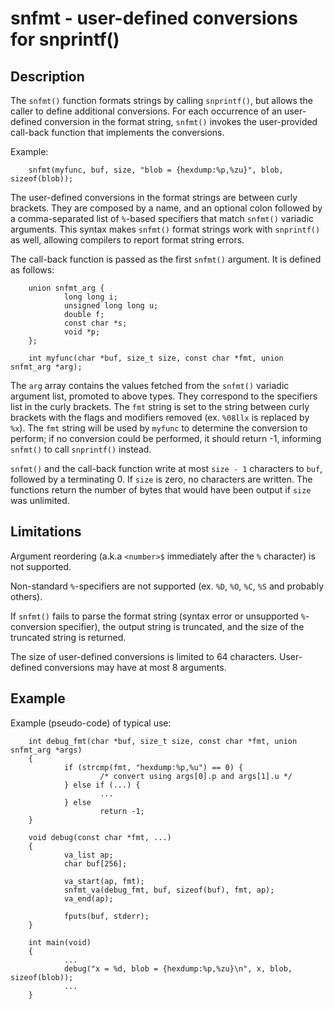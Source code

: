 # snfmt - user-defined conversions for snprintf()

## Description

The `snfmt()` function formats strings by calling `snprintf()`, but
allows the caller to define additional conversions. For each occurrence of
an user-defined conversion in the format string, `snfmt()` invokes the
user-provided call-back function that implements the conversions.

Example:

        snfmt(myfunc, buf, size, "blob = {hexdump:%p,%zu}", blob, sizeof(blob));

The user-defined conversions in the format strings are between curly brackets.
They are composed by a name, and an optional colon followed by a comma-separated
list of `%`-based specifiers that match `snfmt()` variadic arguments. This
syntax makes `snfmt()` format strings work with `snprintf()` as well, allowing
compilers to report format string errors.

The call-back function is passed as the first `snfmt()` argument. It is
defined as follows:

        union snfmt_arg {
                long long i;
                unsigned long long u;
                double f;
                const char *s;
                void *p;
        };

        int myfunc(char *buf, size_t size, const char *fmt, union snfmt_arg *arg);

The `arg` array contains the values fetched from the `snfmt()` variadic
argument list, promoted to above types. They correspond to the specifiers list
in the curly brackets. The `fmt` string is set to the string between curly
brackets with the flags and modifiers removed (ex. `%08llx` is replaced
by `%x`). The `fmt` string will be used by `myfunc` to determine the conversion
to perform; if no conversion could be performed, it should return -1, informing
`snfmt()` to call `snprintf()` instead.

`snfmt()` and the call-back function write at most `size - 1` characters
to `buf`, followed by a terminating 0. If `size` is zero, no characters are
written. The functions return the number of bytes that would have been output
if `size` was unlimited.

## Limitations

Argument reordering (a.k.a `<number>$` immediately after the `%` character) is
not supported.

Non-standard `%`-specifiers are not supported (ex. `%D`, `%O`, `%C`, `%S` and
probably others).

If `snfmt()` fails to parse the format string (syntax error or unsupported
`%`-conversion specifier), the output string is truncated, and the size of
the truncated string is returned.

The size of user-defined conversions is limited to 64 characters. User-defined
conversions may have at most 8 arguments.

## Example

Example (pseudo-code) of typical use:

        int debug_fmt(char *buf, size_t size, const char *fmt, union snfmt_arg *args)
        {
                if (strcmp(fmt, "hexdump:%p,%u") == 0) {
                        /* convert using args[0].p and args[1].u */
                } else if (...) {
                        ...
                } else
                        return -1;
        }

        void debug(const char *fmt, ...)
        {
                va_list ap;
                char buf[256];

                va_start(ap, fmt);
                snfmt_va(debug_fmt, buf, sizeof(buf), fmt, ap);
                va_end(ap);

                fputs(buf, stderr);
        }

        int main(void)
        {
                ...
                debug("x = %d, blob = {hexdump:%p,%zu}\n", x, blob, sizeof(blob));
                ...
        }
